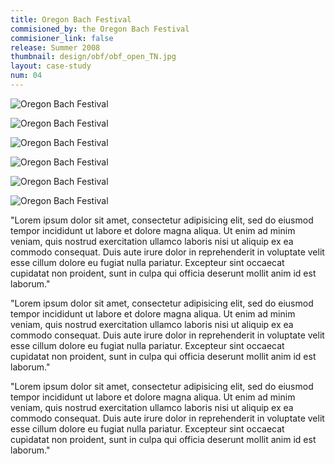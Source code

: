 ```yaml
---
title: Oregon Bach Festival
commisioned_by: the Oregon Bach Festival
commisioner_link: false
release: Summer 2008
thumbnail: design/obf/obf_open_TN.jpg
layout: case-study
num: 04
---
```


![Oregon Bach Festival](/assets/img/design/obf/Rilling_Box_Cover.jpg)

![Oregon Bach Festival](/assets/img/design/obf/Rilling_Box_open.jpg)

![Oregon Bach Festival](/assets/img/design/obf/Rilling_title.jpg)

![Oregon Bach Festival](/assets/img/design/obf/Rilling_Half_title.jpg)

![Oregon Bach Festival](/assets/img/design/obf/Rilling_Open.jpg)

![Oregon Bach Festival](/assets/img/design/obf/Rilling_Backing_Page.jpg)

"Lorem ipsum dolor sit amet, consectetur adipisicing elit, sed do eiusmod tempor incididunt ut labore et dolore magna aliqua. Ut enim ad minim veniam, quis nostrud exercitation ullamco laboris nisi ut aliquip ex ea commodo consequat. Duis aute irure dolor in reprehenderit in voluptate velit esse cillum dolore eu fugiat nulla pariatur. Excepteur sint occaecat cupidatat non proident, sunt in culpa qui officia deserunt mollit anim id est laborum."

"Lorem ipsum dolor sit amet, consectetur adipisicing elit, sed do eiusmod tempor incididunt ut labore et dolore magna aliqua. Ut enim ad minim veniam, quis nostrud exercitation ullamco laboris nisi ut aliquip ex ea commodo consequat. Duis aute irure dolor in reprehenderit in voluptate velit esse cillum dolore eu fugiat nulla pariatur. Excepteur sint occaecat cupidatat non proident, sunt in culpa qui officia deserunt mollit anim id est laborum."

"Lorem ipsum dolor sit amet, consectetur adipisicing elit, sed do eiusmod tempor incididunt ut labore et dolore magna aliqua. Ut enim ad minim veniam, quis nostrud exercitation ullamco laboris nisi ut aliquip ex ea commodo consequat. Duis aute irure dolor in reprehenderit in voluptate velit esse cillum dolore eu fugiat nulla pariatur. Excepteur sint occaecat cupidatat non proident, sunt in culpa qui officia deserunt mollit anim id est laborum."
